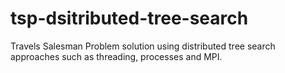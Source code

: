# tsp-dsitributed-tree-search
Travels Salesman Problem solution using distributed tree search approaches such as threading, processes and MPI.
